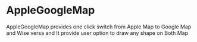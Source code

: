 # AppleGoogleMap
AppleGoogleMap provides one click switch from Apple Map to Google Map and Wise versa and It provide user option to draw any shape on Both Map
